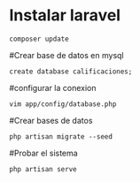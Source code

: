 
# Instalar laravel
```
composer update
```

#Crear base de datos en mysql
```
create database calificaciones;
```

#configurar la conexion
```
vim app/config/database.php
```

#Crear bases de datos
```
php artisan migrate --seed
```

#Probar el sistema
```
php artisan serve
```
